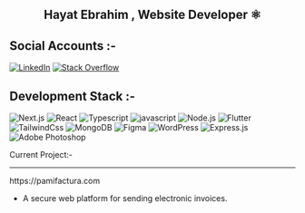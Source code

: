 ## <div align="center"> Hayat Ebrahim , Website Developer ⚛️</div> 


## Social Accounts :-

[![LinkedIn](https://img.shields.io/badge/LinkedIn-%230077B5.svg?logo=linkedin&logoColor=white)](https://www.linkedin.com/in/hayat-ebrahim/) [![Stack Overflow](https://img.shields.io/badge/Stack%20Overflow-%23F58025.svg?logo=stackoverflow&logoColor=white)](https://stackoverflow.com/users/26556980/hayat-ebrahim)

## Development Stack :-
![Next.js](https://img.shields.io/badge/Next.Js-%23000000.svg?logo=next.js&logoColor=white)
![React](https://img.shields.io/badge/React-%23212121.svg?logo=react&logoColor=61DAFB)
![Typescript](https://img.shields.io/badge/Type%20Script-%230077B7.svg?logo=typescript&logoColor=white)
![javascript](https://img.shields.io/badge/Java%20Script-%23F7DF1E.svg?logo=javascript&logoColor=black)
![Node.js](https://img.shields.io/badge/Node.js-%233C8738.svg?logo=node.js&logoColor=black)
![Flutter](https://img.shields.io/badge/flutter-%23025692.svg?logo=flutter&logoColor=white)
![TailwindCss](https://img.shields.io/badge/Tailwind_CSS-%2338BDF8.svg?logo=tailwindcss&logoColor=white)
![MongoDB](https://img.shields.io/badge/MongoDB-%2347A248.svg?logo=mongodb&logoColor=white)
![Figma](https://img.shields.io/badge/Figma-%23324E94.svg?logo=figma&logoColor=white)
![WordPress](https://img.shields.io/badge/WordPress-%23469A8F.svg?logo=wordpress&logoColor=white)
![Express.js](https://img.shields.io/badge/Express.js-%234B32C3.svg?logo=express&logoColor=white)
![Adobe Photoshop](https://img.shields.io/badge/Adobe%20Photoshop-%234A6BFF.svg?logo=adobephotoshop&logoColor=white)

Current Project:-
<hr/>
https://pamifactura.com 

- A secure web platform for sending electronic invoices.





